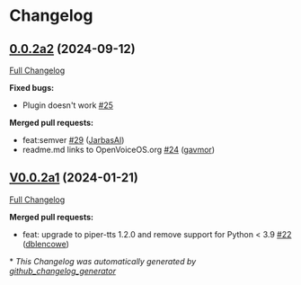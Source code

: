 # Changelog

## [0.0.2a2](https://github.com/OpenVoiceOS/ovos-tts-plugin-piper/tree/0.0.2a2) (2024-09-12)

[Full Changelog](https://github.com/OpenVoiceOS/ovos-tts-plugin-piper/compare/V0.0.2a1...0.0.2a2)

**Fixed bugs:**

- Plugin doesn't work [\#25](https://github.com/OpenVoiceOS/ovos-tts-plugin-piper/issues/25)

**Merged pull requests:**

- feat:semver [\#29](https://github.com/OpenVoiceOS/ovos-tts-plugin-piper/pull/29) ([JarbasAl](https://github.com/JarbasAl))
- readme.md links to OpenVoiceOS.org [\#24](https://github.com/OpenVoiceOS/ovos-tts-plugin-piper/pull/24) ([gavmor](https://github.com/gavmor))

## [V0.0.2a1](https://github.com/OpenVoiceOS/ovos-tts-plugin-piper/tree/V0.0.2a1) (2024-01-21)

[Full Changelog](https://github.com/OpenVoiceOS/ovos-tts-plugin-piper/compare/V0.0.1...V0.0.2a1)

**Merged pull requests:**

- feat: upgrade to piper-tts 1.2.0 and remove support for Python \< 3.9 [\#22](https://github.com/OpenVoiceOS/ovos-tts-plugin-piper/pull/22) ([dblencowe](https://github.com/dblencowe))



\* *This Changelog was automatically generated by [github_changelog_generator](https://github.com/github-changelog-generator/github-changelog-generator)*

